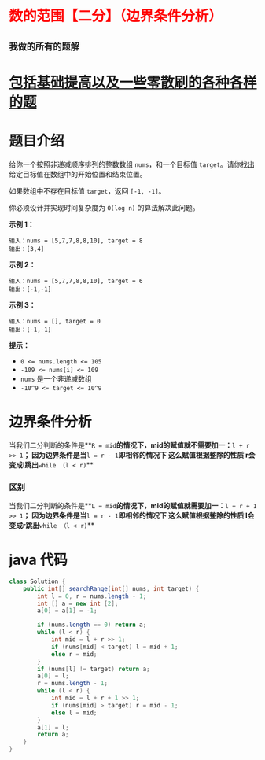 # <font color='red'>数的范围【二分】（边界条件分析）</font>

## **`我做的所有的题解`**

# [包括基础提高以及一些零散刷的各种各样的题](https://www.acwing.com/blog/content/33005/) 

# 题目介绍

给你一个按照非递减顺序排列的整数数组 `nums`，和一个目标值 `target`。请你找出给定目标值在数组中的开始位置和结束位置。

如果数组中不存在目标值 `target`，返回 `[-1, -1]`。

你必须设计并实现时间复杂度为 `O(log n)` 的算法解决此问题。

 

**示例 1：**

```
输入：nums = [5,7,7,8,8,10], target = 8
输出：[3,4]
```

**示例 2：**

```
输入：nums = [5,7,7,8,8,10], target = 6
输出：[-1,-1]
```

**示例 3：**

```
输入：nums = [], target = 0
输出：[-1,-1]
```

 

**提示：**

- `0 <= nums.length <= 105`
- `-109 <= nums[i] <= 109`
- `nums` 是一个非递减数组
- `-10^9 <= target <= 10^9`

# 边界条件分析

当我们二分判断的条件是**`R = mid`**的情况下，mid的赋值就不需要加一：**`l + r >> 1`**；
因为边界条件是当**`l = r - 1`**即相邻的情况下 这么赋值根据整除的性质 r会变成l跳出**`while （l < r)`**



### 区别

当我们二分判断的条件是**`L = mid`**的情况下，mid的赋值就需要加一：**`l + r + 1 >> 1`**；
因为边界条件是当**`l = r - 1`**即相邻的情况下 这么赋值根据整除的性质 l会变成r跳出**`while （l < r)`**



# java 代码

```java
class Solution {
    public int[] searchRange(int[] nums, int target) {
        int l = 0, r = nums.length - 1;
        int [] a = new int [2];
        a[0] = a[1] = -1;

        if (nums.length == 0) return a;
        while (l < r) {
            int mid = l + r >> 1;
            if (nums[mid] < target) l = mid + 1;
            else r = mid;
        }
        if (nums[l] != target) return a;
        a[0] = l;
        r = nums.length - 1;
        while (l < r) {
            int mid = l + r + 1 >> 1;
            if (nums[mid] > target) r = mid - 1;
            else l = mid;
        }
        a[1] = l;
        return a;
    }
}
```

